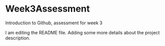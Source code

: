 # Week3Assessment
Introduction to Github, assessment for week 3

I am editing the README file. Adding some more details about the project description.
